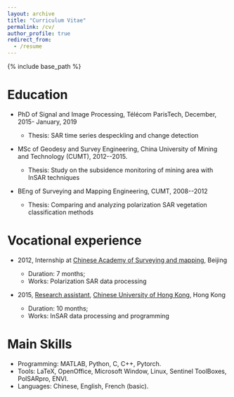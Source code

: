 ```yaml
---
layout: archive
title: "Curriculum Vitae"
permalink: /cv/
author_profile: true
redirect_from:
  - /resume
---
```


{% include base_path %}

Education
======
*  PhD of Signal and Image Processing, Télécom ParisTech, December, 2015- January, 2019
    * Thesis: SAR time series despeckling and change detection
    
*  MSc of Geodesy and Survey Engineering, China University of Mining and Technology (CUMT), 2012--2015.
    * Thesis: Study on the subsidence monitoring of mining area with InSAR techniques
    
*  BEng of Surveying and Mapping Engineering, CUMT, 2008--2012
    * Thesis: Comparing and analyzing polarization SAR vegetation classification methods



Vocational experience
======
*  2012, Internship at [Chinese Academy of Surveying and mapping](http://english.casm.ac.cn/), Beijing
    * Duration: 7 months;
    * Works: Polarization SAR data processing

*  2015, [Research assistant](http://aims.cuhk.edu.hk/converis/portal/Person/6134545?auxfun=&lang=en_GB), [Chinese University of Hong Kong](http://www.cuhk.edu.hk/english/index.html), Hong Kong
    * Duration: 10 months;
    * Works: InSAR data processing and programming


  
Main Skills
======
* Programming: MATLAB, Python, C, C++, Pytorch.
* Tools: LaTeX, OpenOffice, Microsoft Window, Linux, Sentinel ToolBoxes, PolSARpro, ENVI.
* Languages: Chinese, English, French (basic).


<!---
Publications
======
  <ul>{% for post in site.publications %}
    {% include archive-single-cv.html %}
  {% endfor %}</ul>
  
Talks
======
  <ul>{% for post in site.talks %}
    {% include archive-single-talk-cv.html %}
  {% endfor %}</ul>
  
Teaching
======
  <ul>{% for post in site.teaching %}
    {% include archive-single-cv.html %}
  {% endfor %}</ul>
  
Service and leadership
======
* Currently signed in to 43 different slack teams
-->
